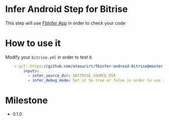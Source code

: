# Infer Android Step for Bitrise

This step will use [FbInfer App](http://fbinfer.com) in order to check your code

# How to use it

Modify your `bitrise.yml` in order to test it.

```yaml
    - git::https://github.com/ataourirt/fbinfer-android-bitrise@master:
        inputs:
          - infer_source_dir: $BITRISE_SOURCE_DIR
          - infer_debug_mode: Set it to true or false in order to use it
```

# Milestone

* 0.1.0
